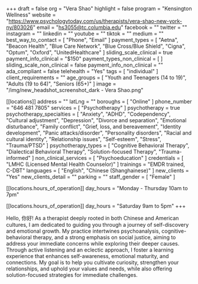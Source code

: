 +++
draft = false
org = "Vera Shao"
highlight = false
program = "Kensington Wellness"
website = "https://www.psychologytoday.com/us/therapists/vera-shao-new-york-ny/803026"
email = "hs3055@tc.columbia.edu"
facebook = ""
twitter = ""
instagram = ""
linkedin = ""
youtube = ""
tiktok = ""
medium = ""
best_way_to_contact = [ "Phone", "Email" ]
payment_types = [
  "Aetna",
  "Beacon Health",
  "Blue Care Network",
  "Blue Cross/Blue Shield",
  "Cigna",
  "Optum",
  "Oxford",
  "UnitedHealthcare"
]
sliding_scale_clinical = true
payment_info_clinical = "$150"
payment_types_non_clinical = [ ]
sliding_scale_non_clinical = false
payment_info_non_clinical = ""
ada_compliant = false
telehealth = "Yes"
tags = [ "individual" ]
client_requirements = ""
age_groups = [
  "Youth and Teenagers (14 to 19)",
  "Adults (19 to 64)",
  "Seniors (65+)"
]
image = "/img/new_headshot_screenshot_dark - Vera Shao.png"

[[locations]]
address = ""
latLng = ""
boroughs = [ "Online" ]
phone_number = "646 481 7805"
services = [ "Psychotherapy" ]
psychotherapy = true
psychotherapy_specialties = [
  "Anxiety",
  "ADHD",
  "Codependency",
  "Cultural adjustment",
  "Depression",
  "Divorce and separation",
  "Emotional disturbance",
  "Family conflict",
  "Grief, loss, and bereavement",
  "Identity development",
  "Panic attacks/disorder",
  "Personality disorders",
  "Racial and cultural identity",
  "Relationship issues",
  "Self-esteem",
  "Stress",
  "Trauma/PTSD"
]
psychotherapy_types = [
  "Cognitive Behavioral Therapy",
  "Dialectical Behavioral Therapy",
  "Solution-focused Therapy",
  "Trauma-informed"
]
non_clinical_services = [ "Psychoeducation" ]
credentials = [ "LMHC (Licensed Mental Health Counselor)" ]
trainings = "EMDR trained, C-DBT"
languages = [ "English", "Chinese (Shanghainese)" ]
new_clients = "Yes"
new_clients_detail = ""
parking = ""
staff_gender = [ "Female" ]

  [[locations.hours_of_operation]]
  day_hours = "Monday - Thursday 10am to 7pm"

  [[locations.hours_of_operation]]
  day_hours = "Saturday 9am to 5pm"
+++

Hello, 你好! As a therapist deeply rooted in both Chinese and American cultures, I am dedicated to guiding you through a journey of self-discovery and emotional growth. My practice intertwines psychoanalysis, cognitive-behavioral therapy, and a strong emphasis on social justice, aiming to address your immediate concerns while exploring their deeper causes. Through active listening and an eclectic approach, I foster a learning experience that enhances self-awareness, emotional maturity, and connections. My goal is to help you cultivate curiosity, strengthen your relationships, and uphold your values and needs, while also offering solution-focused strategies for immediate challenges.
